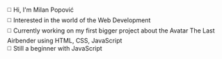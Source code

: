 ◻️ Hi, I'm Milan Popović<br>
◻️ Interested in the world of the Web Development<br>
◻️ Currently working on my first bigger project about the Avatar The Last Airbender using HTML, CSS, JavaScript<br>
◻️ Still a beginner with JavaScript<br>

<!--
**PopovicDev/PopovicDev** is a ✨ _special_ ✨ repository because its `README.md` (this file) appears on your GitHub profile.

Here are some ideas to get you started:

- 🔭 I’m currently working on ...
- 🌱 I’m currently learning ...
- 👯 I’m looking to collaborate on ...
- 🤔 I’m looking for help with ...
- 💬 Ask me about ...
- 📫 How to reach me: ...
- 😄 Pronouns: ...
- ⚡ Fun fact: ...
-->
